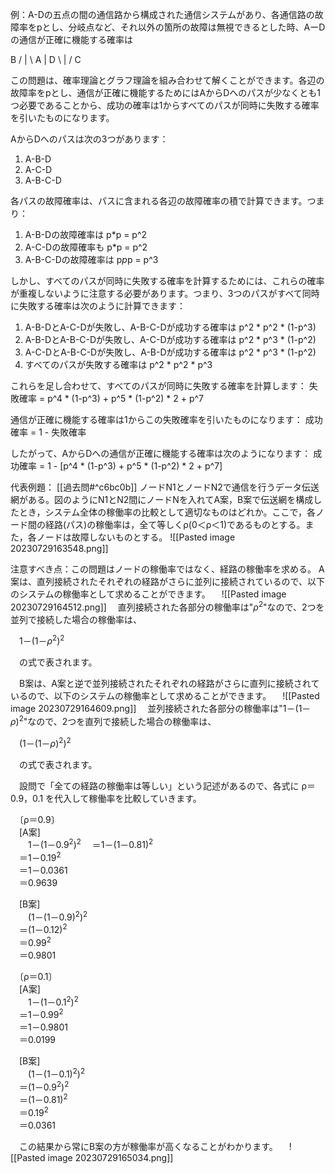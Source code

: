例：A-Dの五点の間の通信路から構成された通信システムがあり、各通信路の故障率をpとし、分岐点など、それ以外の箇所の故障は無視できるとした時、AーDの通信が正確に機能する確率は

  B
 / | \\
A  |  D
 \\ | /
   C

この問題は、確率理論とグラフ理論を組み合わせて解くことができます。各辺の故障率をpとし、通信が正確に機能するためにはAからDへのパスが少なくとも1つ必要であることから、成功の確率は1からすべてのパスが同時に失敗する確率を引いたものになります。

AからDへのパスは次の3つがあります：
1. A-B-D
2. A-C-D
3. A-B-C-D

各パスの故障確率は、パスに含まれる各辺の故障確率の積で計算できます。つまり：
1. A-B-Dの故障確率は p*p = p^2
2. A-C-Dの故障確率も p*p = p^2
3. A-B-C-Dの故障確率は p*p*p = p^3

しかし、すべてのパスが同時に失敗する確率を計算するためには、これらの確率が重複しないように注意する必要があります。つまり、3つのパスがすべて同時に失敗する確率は次のように計算できます：

1. A-B-DとA-C-Dが失敗し、A-B-C-Dが成功する確率は p^2 * p^2 * (1-p^3)
2. A-B-DとA-B-C-Dが失敗し、A-C-Dが成功する確率は p^2 * p^3 * (1-p^2)
3. A-C-DとA-B-C-Dが失敗し、A-B-Dが成功する確率は p^2 * p^3 * (1-p^2)
4. すべてのパスが失敗する確率は p^2 * p^2 * p^3

これらを足し合わせて、すべてのパスが同時に失敗する確率を計算します：
失敗確率 = p^4 * (1-p^3) + p^5 * (1-p^2) * 2 + p^7

通信が正確に機能する確率は1からこの失敗確率を引いたものになります：
成功確率 = 1 - 失敗確率

したがって、AからDへの通信が正確に機能する確率は次のようになります：
成功確率 = 1 - \[p^4 * (1-p^3) + p^5 * (1-p^2) * 2 + p^7]


代表例題：
[[過去問#^c6bc0b]]
ノードN1とノードN2で通信を行うデータ伝送網がある。図のようにN1とN2間にノードNを入れてA案，B案で伝送網を構成したとき，システム全体の稼働率の比較として適切なものはどれか。ここで，各ノード間の経路(パス)の稼働率は，全て等しくρ(0＜ρ＜1)であるものとする。また，各ノードは故障しないものとする。
![[Pasted image 20230729163548.png]]

注意すべき点：この問題はノードの稼働率ではなく、経路の稼働率を求める。
A案は、直列接続されたそれぞれの経路がさらに並列に接続されているので、以下のシステムの稼働率として求めることができます。
　![[Pasted image 20230729164512.png]]
　直列接続された各部分の稼働率は"$ρ^2$"なので、2つを並列で接続した場合の稼働率は、  
  
　$1－(1－ρ^2)^2$  
  
　の式で表されます。  
  
　B案は、A案と逆で並列接続されたそれぞれの経路がさらに直列に接続されているので、以下のシステムの稼働率として求めることができます。
　![[Pasted image 20230729164609.png]]
　並列接続された各部分の稼働率は"$1－(1－ρ)^2$"なので、2つを直列で接続した場合の稼働率は、  
  
　$(1－(1－ρ)^2)^2$  
  
　の式で表されます。  
  
　設問で「全ての経路の稼働率は等しい」という記述があるので、各式に ρ＝0.9，0.1 を代入して稼働率を比較していきます。  
  
　〔ρ＝0.9〕  
　\[A案]  
　　$1－(1－0.9^2)^2$ 
　＝$1－(1－0.81)^2$  
　＝$1－0.19^2$  
　＝1－0.0361  
　＝0.9639  
  
　\[B案]  
　　$(1－(1－0.9)^2)^2$  
　＝$(1－0.12)^2$  
　＝$0.99^2$  
　＝0.9801
  
　〔ρ＝0.1〕  
　\[A案]  
　　$1－(1－0.1^2)^2$  
　＝$1－0.99^2$  
　＝1－0.9801  
　＝0.0199  
  
　\[B案]  
　　$(1－(1－0.1)^2)^2$  
　＝$(1－0.9^2)^2$  
　＝$(1－0.81)^2$  
　＝$0.19^2$  
　＝0.0361
  
　この結果から常にB案の方が稼働率が高くなることがわかります。
　![[Pasted image 20230729165034.png]]
